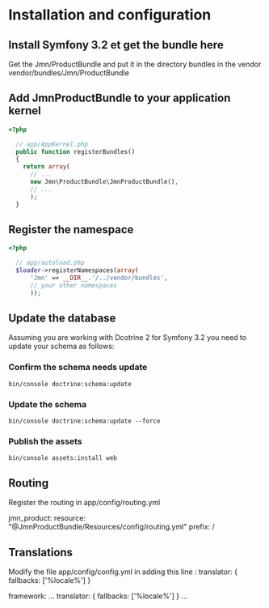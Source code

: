 # Installation and configuration

## Install Symfony 3.2 et get the bundle here
Get the Jmn/ProductBundle and put it in the directory bundles in the vendor
vendor/bundles/Jmn/ProductBundle

## Add JmnProductBundle to your application kernel

``` php
<?php

  // app/AppKernel.php
  public function registerBundles()
  {
    return array(
      // ...
      new Jmn\ProductBundle\JmnProductBundle(),
      // ...
      );
  }
```

## Register the namespace

``` php
<?php

  // app/autoload.php
  $loader->registerNamespaces(array(
      'Jmn' => __DIR__.'/../vendor/bundles',
      // your other namespaces
      ));
```

## Update the database

Assuming you are working with Dcotrine 2 for Symfony 3.2 you need to update your schema as follows:

### Confirm the schema needs update
``` 
bin/console doctrine:schema:update
```

### Update the schema 
``` 
bin/console doctrine:schema:update --force
```
### Publish the assets 
``` 
bin/console assets:install web
```

## Routing

Register the routing in app/config/routing.yml

jmn_product:
    resource: "@JmnProductBundle/Resources/config/routing.yml"
    prefix: /

## Translations

Modify the file app/config/config.yml in adding this line :  translator:      { fallbacks: ['%locale%'] }

framework:
   ...
    translator:      { fallbacks: ['%locale%'] }
   ...
